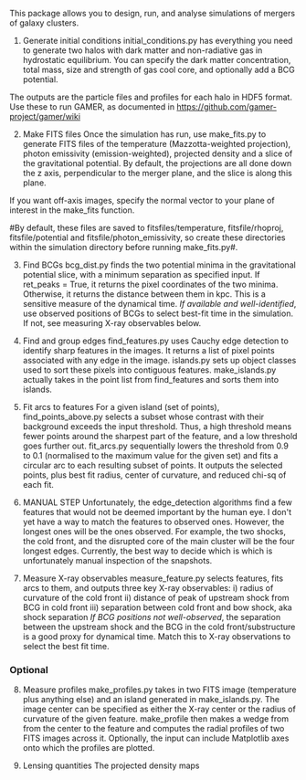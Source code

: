 This package allows you to design, run, and analyse simulations of mergers of galaxy clusters.

1. Generate initial conditions
initial_conditions.py has everything you need to generate two halos with dark matter and non-radiative gas in hydrostatic equilibrium. You can specify the dark matter concentration, total mass, size and strength of gas cool core, and optionally add a BCG potential. 

The outputs are the particle files and profiles for each halo in HDF5 format. Use these to run GAMER, as documented in https://github.com/gamer-project/gamer/wiki

2. Make FITS files
Once the simulation has run, use make_fits.py to generate FITS files of the temperature (Mazzotta-weighted projection), photon emissivity (emission-weighted), projected density and a slice of the gravitational potential. By default, the projections are all done down the z axis, perpendicular to the merger plane, and the slice is along this plane. 

If you want off-axis images, specify the normal vector to your plane of interest in the make_fits function. 

#By default, these files are saved to fitsfiles/temperature, fitsfile/rhoproj, fitsfile/potential and fitsfile/photon_emissivity, so create these directories within the simulation directory before running make_fits.py#.

3. Find BCGs
bcg_dist.py finds the two potential minima in the gravitational potential slice, with a minimum separation as specified input. If ret_peaks = True, it returns the pixel coordinates of the two minima. Otherwise, it returns the distance between them in kpc. This is a sensitive measure of the dynamical time. 
*If available and well-identified*, use observed positions of BCGs to select best-fit time in the simulation. If not, see measuring X-ray observables below.

4. Find and group edges
find_features.py uses Cauchy edge detection to identify sharp features in the images. It returns a list of pixel points associated with any edge in the image.
islands.py sets up object classes used to sort these pixels into contiguous features.
make_islands.py actually takes in the point list from find_features and sorts them into islands.

5. Fit arcs to features
For a given island (set of points), find_points_above.py selects a subset whose contrast with their background exceeds the input threshold. Thus, a high threshold means fewer points around the sharpest part of the feature, and a low threshold goes further out. 
fit_arcs.py sequentially lowers the threshold from 0.9 to 0.1 (normalised to the maximum value for the given set) and fits a circular arc to each resulting subset of points. It outputs the selected points, plus best fit radius, center of curvature, and reduced chi-sq of each fit. 

6. MANUAL STEP
Unfortunately, the edge_detection algorithms find a few features that would not be deemed important by the human eye. I don't yet have a way to match the features to observed ones. However, the longest ones will be the ones observed. For example, the two shocks, the cold front, and the disrupted core of the main cluster will be the four longest edges. Currently, the best way to decide which is which is unfortunately manual inspection of the snapshots.

7. Measure X-ray observables
measure_feature.py selects features, fits arcs to them, and outputs three key X-ray observables:
i) radius of curvature of the cold front
ii) distance of peak of upstream shock from BCG in cold front
iii) separation between cold front and bow shock, aka shock separation
*If BCG positions not well-observed*, the separation between the upstream shock and the BCG in the cold front/substructure is a good proxy for dynamical time. Match this to X-ray observations to select the best fit time. 

### Optional ###

8. Measure profiles
make_profiles.py takes in two FITS image (temperature plus anything else) and an island generated in make_islands.py. The image center can be specified as either the X-ray center or the radius of curvature of the given feature. make_profile then makes a wedge from from the center to the feature and computes the radial profiles of two FITS images across it. Optionally, the input can include Matplotlib axes onto which the profiles are plotted.

9. Lensing quantities
The projected density maps 